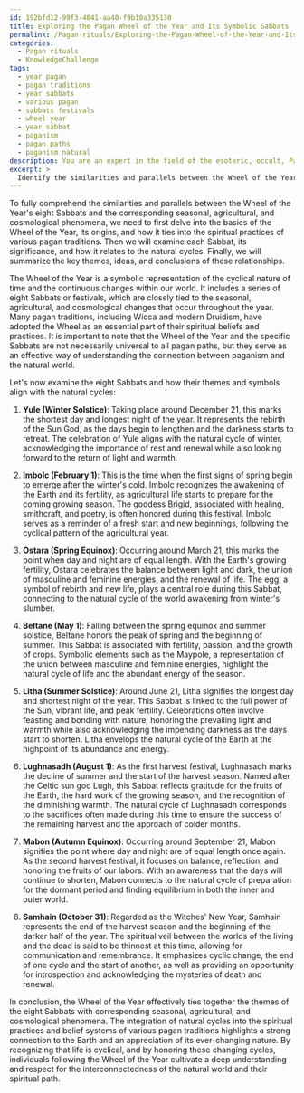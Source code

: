 ```yaml
---
id: 192bfd12-99f3-4041-aa40-f9b10a335130
title: Exploring the Pagan Wheel of the Year and Its Symbolic Sabbats
permalink: /Pagan-rituals/Exploring-the-Pagan-Wheel-of-the-Year-and-Its-Symbolic-Sabbats/
categories:
  - Pagan rituals
  - KnowledgeChallenge
tags:
  - year pagan
  - pagan traditions
  - year sabbats
  - various pagan
  - sabbats festivals
  - wheel year
  - year sabbat
  - paganism
  - pagan paths
  - paganism natural
description: You are an expert in the field of the esoteric, occult, Pagan rituals and Education. You are a writer of tests, challenges, books and deep knowledge on Pagan rituals for initiates and students to gain deep insights and understanding from. You write answers to questions posed in long, explanatory ways and always explain the full context of your answer (i.e., related concepts, formulas, examples, or history), as well as the step-by-step thinking process you take to answer the challenges. Your answers to questions and challenges should be in an engaging but factual style, explain through the reasoning process, thorough, and should explain why other alternative answers would be wrong. Summarize the key themes, ideas, and conclusions at the end.
excerpt: > 
  Identify the similarities and parallels between the Wheel of the Year's eight Sabbats and corresponding seasonal, agricultural, and cosmological phenomena, highlighting the integration of natural cycles into the spiritual practices and belief systems of various pagan traditions.
---
```

To fully comprehend the similarities and parallels between the Wheel of the Year's eight Sabbats and the corresponding seasonal, agricultural, and cosmological phenomena, we need to first delve into the basics of the Wheel of the Year, its origins, and how it ties into the spiritual practices of various pagan traditions. Then we will examine each Sabbat, its significance, and how it relates to the natural cycles. Finally, we will summarize the key themes, ideas, and conclusions of these relationships.

The Wheel of the Year is a symbolic representation of the cyclical nature of time and the continuous changes within our world. It includes a series of eight Sabbats or festivals, which are closely tied to the seasonal, agricultural, and cosmological changes that occur throughout the year. Many pagan traditions, including Wicca and modern Druidism, have adopted the Wheel as an essential part of their spiritual beliefs and practices. It is important to note that the Wheel of the Year and the specific Sabbats are not necessarily universal to all pagan paths, but they serve as an effective way of understanding the connection between paganism and the natural world.

Let's now examine the eight Sabbats and how their themes and symbols align with the natural cycles:

1. ****Yule (Winter Solstice)****: Taking place around December 21, this marks the shortest day and longest night of the year. It represents the rebirth of the Sun God, as the days begin to lengthen and the darkness starts to retreat. The celebration of Yule aligns with the natural cycle of winter, acknowledging the importance of rest and renewal while also looking forward to the return of light and warmth.

2. ****Imbolc (February 1)****: This is the time when the first signs of spring begin to emerge after the winter's cold. Imbolc recognizes the awakening of the Earth and its fertility, as agricultural life starts to prepare for the coming growing season. The goddess Brigid, associated with healing, smithcraft, and poetry, is often honored during this festival. Imbolc serves as a reminder of a fresh start and new beginnings, following the cyclical pattern of the agricultural year.

3. ****Ostara (Spring Equinox)****: Occurring around March 21, this marks the point when day and night are of equal length. With the Earth's growing fertility, Ostara celebrates the balance between light and dark, the union of masculine and feminine energies, and the renewal of life. The egg, a symbol of rebirth and new life, plays a central role during this Sabbat, connecting to the natural cycle of the world awakening from winter's slumber.

4. ****Beltane (May 1)****: Falling between the spring equinox and summer solstice, Beltane honors the peak of spring and the beginning of summer. This Sabbat is associated with fertility, passion, and the growth of crops. Symbolic elements such as the Maypole, a representation of the union between masculine and feminine energies, highlight the natural cycle of life and the abundant energy of the season.

5. ****Litha (Summer Solstice)****: Around June 21, Litha signifies the longest day and shortest night of the year. This Sabbat is linked to the full power of the Sun, vibrant life, and peak fertility. Celebrations often involve feasting and bonding with nature, honoring the prevailing light and warmth while also acknowledging the impending darkness as the days start to shorten. Litha envelops the natural cycle of the Earth at the highpoint of its abundance and energy.

6. ****Lughnasadh (August 1)****: As the first harvest festival, Lughnasadh marks the decline of summer and the start of the harvest season. Named after the Celtic sun god Lugh, this Sabbat reflects gratitude for the fruits of the Earth, the hard work of the growing season, and the recognition of the diminishing warmth. The natural cycle of Lughnasadh corresponds to the sacrifices often made during this time to ensure the success of the remaining harvest and the approach of colder months.

7. ****Mabon (Autumn Equinox)****: Occurring around September 21, Mabon signifies the point where day and night are of equal length once again. As the second harvest festival, it focuses on balance, reflection, and honoring the fruits of our labors. With an awareness that the days will continue to shorten, Mabon connects to the natural cycle of preparation for the dormant period and finding equilibrium in both the inner and outer world.

8. ****Samhain (October 31)****: Regarded as the Witches' New Year, Samhain represents the end of the harvest season and the beginning of the darker half of the year. The spiritual veil between the worlds of the living and the dead is said to be thinnest at this time, allowing for communication and remembrance. It emphasizes cyclic change, the end of one cycle and the start of another, as well as providing an opportunity for introspection and acknowledging the mysteries of death and renewal.

In conclusion, the Wheel of the Year effectively ties together the themes of the eight Sabbats with corresponding seasonal, agricultural, and cosmological phenomena. The integration of natural cycles into the spiritual practices and belief systems of various pagan traditions highlights a strong connection to the Earth and an appreciation of its ever-changing nature. By recognizing that life is cyclical, and by honoring these changing cycles, individuals following the Wheel of the Year cultivate a deep understanding and respect for the interconnectedness of the natural world and their spiritual path.
